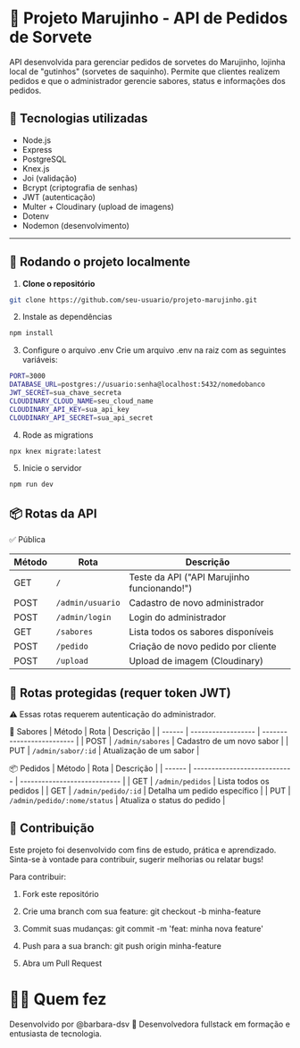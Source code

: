 # 🧁 Projeto Marujinho - API de Pedidos de Sorvete

API desenvolvida para gerenciar pedidos de sorvetes do Marujinho, lojinha local de "gutinhos" (sorvetes de saquinho). Permite que clientes realizem pedidos e que o administrador gerencie sabores, status e informações dos pedidos.

## 🔧 Tecnologias utilizadas

- Node.js
- Express
- PostgreSQL
- Knex.js
- Joi (validação)
- Bcrypt (criptografia de senhas)
- JWT (autenticação)
- Multer + Cloudinary (upload de imagens)
- Dotenv
- Nodemon (desenvolvimento)

---

## 🚀 Rodando o projeto localmente

1. **Clone o repositório**
```bash
git clone https://github.com/seu-usuario/projeto-marujinho.git
```
2. Instale as dependências
```bash
npm install
```
3. Configure o arquivo .env
Crie um arquivo .env na raiz com as seguintes variáveis:
```bash
PORT=3000
DATABASE_URL=postgres://usuario:senha@localhost:5432/nomedobanco
JWT_SECRET=sua_chave_secreta
CLOUDINARY_CLOUD_NAME=seu_cloud_name
CLOUDINARY_API_KEY=sua_api_key
CLOUDINARY_API_SECRET=sua_api_secret
```
4. Rode as migrations 
```bash
npx knex migrate:latest
```
5. Inicie o servidor
```bash
npm run dev
```

## 📦 Rotas da API

✅ Pública

| Método | Rota             | Descrição                                   |
| ------ | ---------------- | ------------------------------------------- |
| GET    | `/`              | Teste da API ("API Marujinho funcionando!") |
| POST   | `/admin/usuario` | Cadastro de novo administrador              |
| POST   | `/admin/login`   | Login do administrador                      |
| GET    | `/sabores`       | Lista todos os sabores disponíveis          |
| POST   | `/pedido`        | Criação de novo pedido por cliente          |
| POST   | `/upload`        | Upload de imagem (Cloudinary)               |

## 🔐 Rotas protegidas (requer token JWT)
⚠️ Essas rotas requerem autenticação do administrador.

🧁 Sabores
| Método | Rota               | Descrição                 |
| ------ | ------------------ | ------------------------- |
| POST   | `/admin/sabores`   | Cadastro de um novo sabor |
| PUT    | `/admin/sabor/:id` | Atualização de um sabor   |

📦 Pedidos
| Método | Rota                         | Descrição                    |
| ------ | ---------------------------- | ---------------------------- |
| GET    | `/admin/pedidos`             | Lista todos os pedidos       |
| GET    | `/admin/pedido/:id`          | Detalha um pedido específico |
| PUT    | `/admin/pedido/:nome/status` | Atualiza o status do pedido  |

## 🤝 Contribuição
Este projeto foi desenvolvido com fins de estudo, prática e aprendizado.
Sinta-se à vontade para contribuir, sugerir melhorias ou relatar bugs!

Para contribuir:

1. Fork este repositório

2. Crie uma branch com sua feature: git checkout -b minha-feature

3. Commit suas mudanças: git commit -m 'feat: minha nova feature'

4. Push para a sua branch: git push origin minha-feature

5. Abra um Pull Request

# 👩‍💻 Quem fez
Desenvolvido por @barbara-dsv 💙
Desenvolvedora fullstack em formação e entusiasta de tecnologia.
